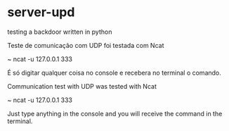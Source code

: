 # server-upd
testing a backdoor written in python

Teste de comunicação com UDP foi testada com Ncat

~ ncat -u 127.0.0.1 333

É só digitar qualquer coisa no console e recebera no terminal o comando.

Communication test with UDP was tested with Ncat

~ ncat -u 127.0.0.1 333

Just type anything in the console and you will receive the command in the terminal.